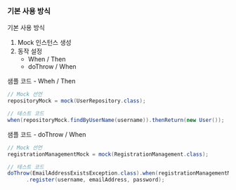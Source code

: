 ### 기본 사용 방식
기본 사용 방식
1. Mock 인스턴스 생성
2. 동작 설정
   - When / Then
   - doThrow / When

샘플 코드 - Wheh / Then
```java
// Mock 선언
repositoryMock = mock(UserRepository.class);

// 테스트 코드
when(repositoryMock.findByUserName(username)).thenReturn(new User());
```

샘플 코드 - doThrow / When
```java
// Mock 선언
registrationManagementMock = mock(RegistrationManagement.class);

// 테스트 코드
doThrow(EmailAddressExistsException.class).when(registrationManagementMock)
      .register(username, emailAddress, password);
```